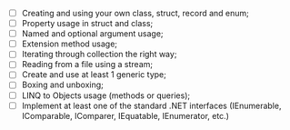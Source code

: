 -[ ] Creating and using your own class, struct, record and enum;
-[ ] Property usage in struct and class;
-[ ] Named and optional argument usage;
-[ ] Extension method usage;
-[ ] Iterating through collection the right way;
-[ ] Reading from a file using a stream;
-[ ] Create and use at least 1 generic type;
-[ ] Boxing and unboxing;
-[ ] LINQ to Objects usage (methods or queries);
-[ ] Implement at least one of the standard .NET interfaces (IEnumerable, IComparable, IComparer, IEquatable, IEnumerator, etc.)
